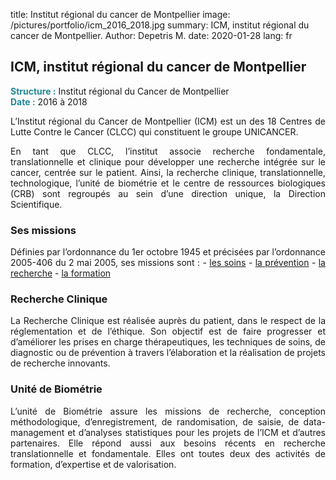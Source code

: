 title: Institut régional du cancer de Montpellier
image: /pictures/portfolio/icm_2016_2018.jpg
summary: ICM, institut régional du cancer de Montpellier.
Author: Depetris M.
date: 2020-01-28
lang: fr

## ICM, institut régional du cancer de Montpellier

<font color="#238896"><strong>Structure :</strong></font> Institut régional du Cancer de Montpellier
<br><font color="#238896"><strong>Date :</strong></font> 2016 à 2018

<p style="text-align: justify">
L’Institut régional du Cancer de Montpellier (ICM) est un des 18 Centres de Lutte Contre le Cancer (CLCC) qui constituent le groupe UNICANCER.
</p>

<p style="text-align: justify">
En tant que CLCC, l’institut associe recherche fondamentale, translationnelle et clinique pour développer une recherche intégrée sur le cancer, centrée sur le patient. Ainsi, la recherche clinique, translationnelle, technologique, l’unité de biométrie et le centre de ressources biologiques (CRB) sont regroupés au sein d’une direction unique, la Direction Scientifique.
</p>

### Ses missions

<p style="text-align: justify">
Définies par l’ordonnance du 1er octobre 1945 et précisées par l’ordonnance 2005-406 du 2 mai 2005, ses missions sont :
- <a href="https://www.icm.unicancer.fr/fr/soins/les-soins-l-icm" target="_blank">les soins</a>
- <a href="https://www.icm.unicancer.fr/fr/prevention/epidaure-pole-prevention" target="_blank">la prévention</a>
- <a href="https://www.icm.unicancer.fr/fr/recherche/la-recherche-licm" target="_blank">la recherche</a>
- <a href="https://www.icm.unicancer.fr/fr/formation/l-ecole-du-cancer-de-montpellier-0" target="_blank">la formation</a>
</p>

### Recherche Clinique

<p style="text-align: justify">
La Recherche Clinique est réalisée auprès du patient, dans le respect de la réglementation et de l’éthique. Son objectif est de faire progresser et d’améliorer les prises en charge thérapeutiques, les techniques de soins, de diagnostic ou de prévention à travers l’élaboration et la réalisation de projets de recherche innovants.
</p>

### Unité de Biométrie

<p style="text-align: justify">
L’unité de Biométrie assure les missions de recherche, conception méthodologique, d’enregistrement, de randomisation, de saisie, de data-management et d’analyses statistiques pour les projets de l’ICM et d’autres partenaires. Elle répond aussi aux besoins récents en recherche translationnelle et fondamentale. Elles ont toutes deux des activités de formation, d’expertise et de valorisation.
</p>